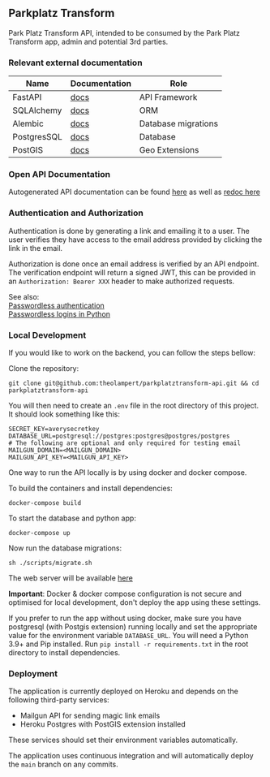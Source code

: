 ## Parkplatz Transform

Park Platz Transform API, intended to be consumed by the Park Platz Transform app, admin and potential 3rd parties.

### Relevant external documentation

| Name       | Documentation                                    | Role                |
| -----------| -------------------------------------------------|---------------------|
| FastAPI    | [docs](https://fastapi.tiangolo.com/)            | API Framework       |
| SQLAlchemy | [docs](https://docs.sqlalchemy.org/en/13/)       | ORM                 |
| Alembic    | [docs](https://alembic.sqlalchemy.org/en/latest/)| Database migrations |
| PostgresSQL| [docs](https://www.postgresql.org/)              | Database            |
| PostGIS    | [docs](https://postgis.net/documentation/)       | Geo Extensions      |

### Open API Documentation

Autogenerated API documentation can be found [here](https://parkplatztransform-api.herokuapp.com/docs) as well as
[redoc here](https://parkplatztransform-api.herkouapp.com/redoc)

### Authentication and Authorization

Authentication is done by generating a link and emailing it to a user. The user verifies they have access to the email address provided by clicking the link in the email.

Authorization is done once an email address is verified by an API endpoint. The verification endpoint will return a signed JWT, this can be provided in an `Authorization: Bearer XXX` header to make authorized requests.

See also: <br>
[Passwordless authentication](https://en.wikipedia.org/wiki/Passwordless_authentication)
<br/>
[Passwordless logins in Python](https://www.anthonycorletti.com/post/python-passwordless/)

### Local Development

If you would like to work on the backend, you can follow the steps bellow:

Clone the repository:
```shell
git clone git@github.com:theolampert/parkplatztransform-api.git && cd parkplatztransform-api
```

You will then need to create an `.env` file in the root directory of this project. It should look something like this:

```shell
SECRET_KEY=averysecretkey
DATABASE_URL=postgresql://postgres:postgres@postgres/postgres
# The following are optional and only required for testing email
MAILGUN_DOMAIN=<MAILGUN_DOMAIN>
MAILGUN_API_KEY=<MAILGUN_API_KEY> 
```

One way to run the API locally is by using docker and docker compose.

To build the containers and install dependencies:
```shell
docker-compose build
```

To start the database and python app:
```shell
docker-compose up
```

Now run the database migrations:
```shell
sh ./scripts/migrate.sh
```

The web server will be available [here](http://localhost:8023)

**Important**: Docker & docker compose configuration is not secure and optimised for local development, don't deploy the app using these settings.

If you prefer to run the app without using docker, make sure you have postgresql (with Postgis extension) running locally and set the appropriate value for the environment variable `DATABASE_URL`. You will need a Python 3.9+ and Pip installed.
Run `pip install -r requirements.txt` in the root directory to install dependencies.

### Deployment

The application is currently deployed on Heroku and depends on the following third-party services:
- Mailgun API for sending magic link emails
- Heroku Postgres with PostGIS extension installed

These services should set their environment variables automatically.

The application uses continuous integration and will automatically deploy the `main` branch on any commits.
